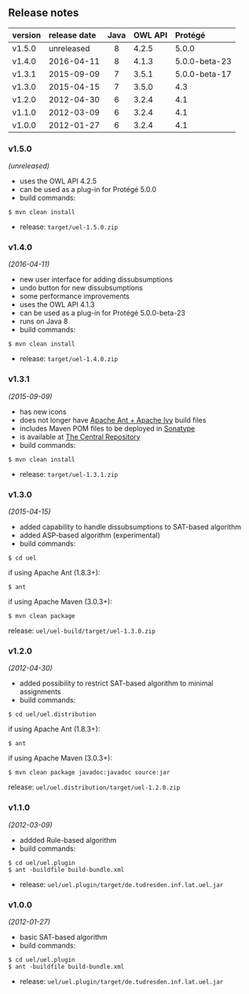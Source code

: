 ## Release notes

| version | release date | Java | OWL API | Protégé       |
|:--------|:-------------|:----:|:--------|:--------------|
| v1.5.0  | unreleased   | 8    | 4.2.5   | 5.0.0         |
| v1.4.0  | 2016-04-11   | 8    | 4.1.3   | 5.0.0-beta-23 |
| v1.3.1  | 2015-09-09   | 7    | 3.5.1   | 5.0.0-beta-17 |
| v1.3.0  | 2015-04-15   | 7    | 3.5.0   | 4.3           |
| v1.2.0  | 2012-04-30   | 6    | 3.2.4   | 4.1           |
| v1.1.0  | 2012-03-09   | 6    | 3.2.4   | 4.1           |
| v1.0.0  | 2012-01-27   | 6    | 3.2.4   | 4.1           |


### v1.5.0
*(unreleased)*
* uses the OWL API 4.2.5
* can be used as a plug-in for Protégé 5.0.0
* build commands:
```
$ mvn clean install
```
* release: `target/uel-1.5.0.zip`


### v1.4.0
*(2016-04-11)*
* new user interface for adding dissubsumptions
* undo button for new dissubsumptions
* some performance improvements
* uses the OWL API 4.1.3
* can be used as a plug-in for Protégé 5.0.0-beta-23
* runs on Java 8
* build commands:
```
$ mvn clean install
```
* release: `target/uel-1.4.0.zip`


### v1.3.1
*(2015-09-09)*
* has new icons
* does not longer have [Apache Ant + Apache Ivy](https://ant.apache.org/ivy/) build files
* includes Maven POM files to be deployed in [Sonatype](https://oss.sonatype.org/)
* is available at [The Central Repository](https://repo1.maven.org/maven2/de/tu-dresden/inf/lat/uel/)
* build commands:
```
$ mvn clean install
```
* release: `target/uel-1.3.1.zip`


### v1.3.0
*(2015-04-15)*
* added capability to handle dissubsumptions to SAT-based algorithm
* added ASP-based algorithm (experimental)
* build commands:
```
$ cd uel
```
if using Apache Ant (1.8.3+):
```
$ ant
```
if using Apache Maven (3.0.3+):
```
$ mvn clean package
```
release: `uel/uel-build/target/uel-1.3.0.zip`


### v1.2.0
*(2012-04-30)*
* added possibility to restrict SAT-based algorithm to minimal assignments
* build commands:
```
$ cd uel/uel.distribution
```
if using Apache Ant (1.8.3+):
```
$ ant
```
if using Apache Maven (3.0.3+):
```
$ mvn clean package javadoc:javadoc source:jar
```
release: `uel/uel.distribution/target/uel-1.2.0.zip`


### v1.1.0
*(2012-03-09)*
* addded Rule-based algorithm
* build commands:
```
$ cd uel/uel.plugin
$ ant -buildfile build-bundle.xml
```
* release: `uel/uel.plugin/target/de.tudresden.inf.lat.uel.jar`


### v1.0.0
*(2012-01-27)*
* basic SAT-based algorithm
* build commands:
```
$ cd uel/uel.plugin
$ ant -buildfile build-bundle.xml
```
* release: `uel/uel.plugin/target/de.tudresden.inf.lat.uel.jar`


